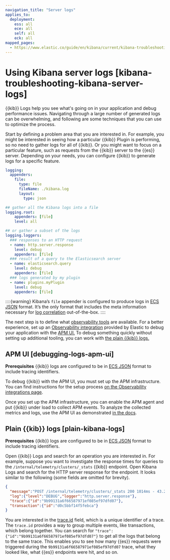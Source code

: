 ```yaml
---
navigation_title: "Server logs"
applies_to:
  deployment:
    ess: all
    ece: all
    self: all
    eck: all
mapped_pages:
  - https://www.elastic.co/guide/en/kibana/current/kibana-troubleshooting-kibana-server-logs.html
---
```


# Using Kibana server logs [kibana-troubleshooting-kibana-server-logs]

{{kib}} Logs help you see what's going on in your application and debug performance issues. Navigating through a large number of generated logs can be overwhelming, and following are some techniques that you can use to optimize the process.

Start by defining a problem area that you are interested in. For example, you might be interested in seeing how a particular {{kib}} Plugin is performing, so no need to gather logs for all of {{kib}}. Or you might want to focus on a particular feature, such as requests from the {{kib}} server to the {{es}} server. Depending on your needs, you can configure {{kib}} to generate logs for a specific feature.

```yaml
logging:
  appenders:
    file:
      type: file
      fileName: ./kibana.log
      layout:
        type: json

## gather all the Kibana logs into a file
logging.root:
    appenders: [file]
    level: all

## or gather a subset of the logs
logging.loggers:
  ### responses to an HTTP request
  - name: http.server.response
    level: debug
    appenders: [file]
  ### result of a query to the Elasticsearch server
  - name: elasticsearch.query
    level: debug
    appenders: [file]
  ### logs generated by my plugin
  - name: plugins.myPlugin
    level: debug
    appenders: [file]
```

::::{warning}
Kibana’s `file` appender is configured to produce logs in [ECS JSON](ecs://reference/index.md) format. It’s the only format that includes the meta information necessary for [log correlation](apm-agent-nodejs://reference/logs.md) out-of-the-box.
::::


The next step is to define what [observability tools](https://www.elastic.co/observability) are available. For a better experience, set up an [Observability integration](/solutions/observability/logs/stream-application-logs.md) provided by Elastic to debug your application with the [APM UI.](#debugging-logs-apm-ui) To debug something quickly without setting up additional tooling, you can work with [the plain {{kib}} logs.](#plain-kibana-logs)

## APM UI [debugging-logs-apm-ui]

**Prerequisites** {{kib}} logs are configured to be in [ECS JSON](ecs://reference/index.md) format to include tracing identifiers.

To debug {{kib}} with the APM UI, you must set up the APM infrastructure. You can find instructions for the setup process [on the Observability integrations page](/solutions/observability/logs/stream-application-logs.md).

Once you set up the APM infrastructure, you can enable the APM agent and put {{kib}} under load to collect APM events. To analyze the collected metrics and logs, use the APM UI as demonstrated [in the docs](../../solutions/observability/apps/transactions-2.md#transaction-trace-sample).


## Plain {{kib}} logs [plain-kibana-logs]

**Prerequisites** {{kib}} logs are configured to be in [ECS JSON](ecs://reference/index.md) format to include tracing identifiers.

Open {{kib}} Logs and search for an operation you are interested in. For example, suppose you want to investigate the response times for queries to the `/internal/telemetry/clusters/_stats` {{kib}} endpoint. Open Kibana Logs and search for the HTTP server response for the endpoint. It looks similar to the following (some fields are omitted for brevity).

```json
{
  "message":"POST /internal/telemetry/clusters/_stats 200 1014ms - 43.2KB",
  "log":{"level":"DEBUG","logger":"http.server.response"},
  "trace":{"id":"9b99131a6f66587971ef085ef97dfd07"},
  "transaction":{"id":"d0c5bbf14f5febca"}
}
```

You are interested in the [trace.id](ecs://reference/ecs-tracing.md#field-trace-id) field, which is a unique identifier of a trace. The `trace.id` provides a way to group multiple events, like transactions, which belong together. You can search for `"trace":{"id":"9b99131a6f66587971ef085ef97dfd07"}` to get all the logs that belong to the same trace. This enables you to see how many {{es}} requests were triggered during the `9b99131a6f66587971ef085ef97dfd07` trace, what they looked like, what {{es}} endpoints were hit, and so on.


